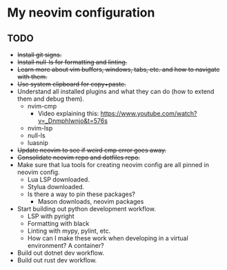 # My neovim configuration

## TODO

* ~~Install git signs.~~
* ~~Install null-ls for formatting and linting.~~
* ~~Learn more about vim buffers, windows, tabs, etc. and how to navigate with them.~~
* ~~Use system clipboard for copy+paste.~~
* Understand all installed plugins and what they can do (how to extend them and debug them).
    * nvim-cmp
        * Video explaining this: https://www.youtube.com/watch?v=_DnmphIwnjo&t=576s
    * nvim-lsp
    * null-ls
    * luasnip
* ~~Update neovim to see if weird cmp error goes away.~~
* ~~Consolidate neovim repo and dotfiles repo.~~
* Make sure that lua tools for creating neovim config are all pinned in neovim config.
    * Lua LSP downloaded.
    * Stylua downloaded.
    * Is there a way to pin these packages?
        * Mason downloads, neovim packages
* Start building out python development workflow.
    * LSP with pyright
    * Formatting with black
    * Linting with mypy, pylint, etc.
    * How can I make these work when developing in a virtual environment? A container?
* Build out dotnet dev workflow.
* Build out rust dev workflow.
